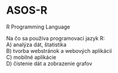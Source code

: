 # ASOS-R
R Programming Language

Na čo sa používa programovací jazyk R:  
A)	  analýza dát, štatistika  
B)	  tvorba webstránok a webových aplikácií  
C)	  mobilné aplikácie  
D) 	čistenie dát a zobrazenie grafov

